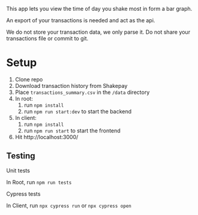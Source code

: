 This app lets you view the time of day you shake most in form a bar graph.

An export of your transactions is needed and act as the api.

We do not store your transaction data, we only parse it. Do not share your transactions file or commit to git.

# Setup
1. Clone repo
2. Download transaction history from Shakepay
3. Place `transactions_summary.csv` in the `/data` directory
4. In root:
    1. run `npm install`
    2. run `npm run start:dev` to start the backend
5. In client: 
    1. run `npm install`
    2. run `npm run start` to start the frontend
6. Hit http://localhost:3000/

## Testing
Unit tests

In Root, run `npm run tests`

Cypress tests

In Client, run  `npx cypress run` or `npx cypress open`
